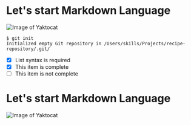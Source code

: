 # Let's start Markdown Language
![Image of Yaktocat](https://octodex.github.com/images/yaktocat.png)

```
$ git init
Initialized empty Git repository in /Users/skills/Projects/recipe-repository/.git/
```
- [x] List syntax is required
- [x] This item is complete
- [ ] This item is not complete
# Let's start Markdown Language
![Image of Yaktocat](https://octodex.github.com/images/yaktocat.png)

